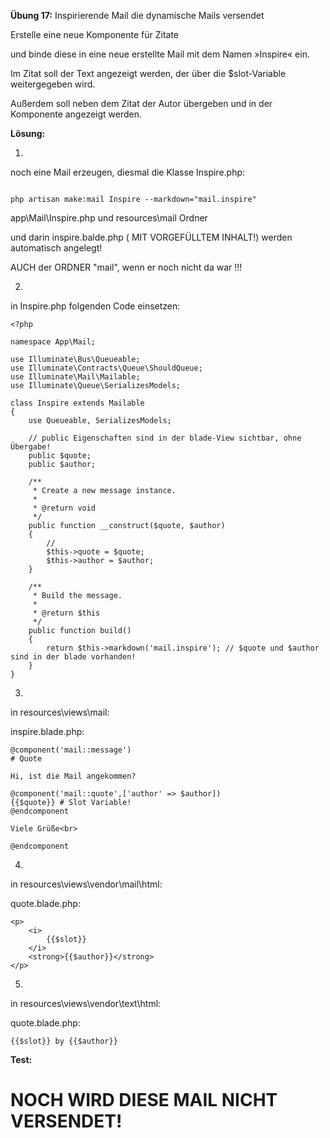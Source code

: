 **Übung 17:** Inspirierende Mail die dynamische Mails versendet

Erstelle eine neue Komponente für Zitate 

und binde diese in eine neue erstellte Mail mit dem Namen »Inspire« ein.

Im Zitat soll der Text angezeigt werden, der über die $slot-Variable weitergegeben wird. 

Außerdem soll neben dem Zitat der Autor übergeben und in der Komponente angezeigt werden.

**Lösung:**

1.
noch eine Mail erzeugen, diesmal die Klasse Inspire.php:

```

php artisan make:mail Inspire --markdown="mail.inspire"

```

app\Mail\Inspire.php
und
resources\mail Ordner 

und darin inspire.balde.php ( MIT VORGEFÜLLTEM INHALT!)
werden automatisch angelegt!  

AUCH der ORDNER "mail", wenn er noch nicht da war !!!


2.
in Inspire.php folgenden Code einsetzen:

```
<?php

namespace App\Mail;

use Illuminate\Bus\Queueable;
use Illuminate\Contracts\Queue\ShouldQueue;
use Illuminate\Mail\Mailable;
use Illuminate\Queue\SerializesModels;

class Inspire extends Mailable
{
    use Queueable, SerializesModels;

	// public Eigenschaften sind in der blade-View sichtbar, ohne Übergabe!
    public $quote;
    public $author;

    /**
     * Create a new message instance.
     *
     * @return void
     */
    public function __construct($quote, $author)
    {
        //
        $this->quote = $quote;
        $this->author = $author;
    }

    /**
     * Build the message.
     *
     * @return $this
     */
    public function build()
    {
        return $this->markdown('mail.inspire'); // $quote und $author sind in der blade vorhanden!
    }
}

```


3.
in resources\views\mail:

inspire.blade.php:

```
@component('mail::message')
# Quote

Hi, ist die Mail angekommen?

@component('mail::quote',['author' => $author])
{{$quote}} # Slot Variable!
@endcomponent

Viele Grüße<br>

@endcomponent
```

4.
in resources\views\vendor\mail\html:

quote.blade.php:

```
<p>
    <i>
        {{$slot}}
    </i>
    <strong>{{$author}}</strong>
</p>
```

5.
in resources\views\vendor\text\html:

quote.blade.php:

```
{{$slot}} by {{$author}}
```

**Test:**

NOCH WIRD DIESE MAIL NICHT VERSENDET!
=====================================
